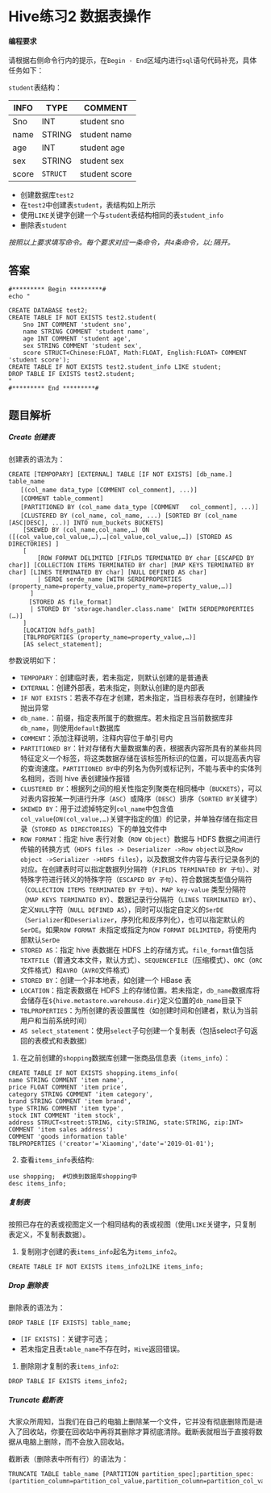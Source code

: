 # Hive练习2 数据表操作

#### 编程要求

请根据右侧命令行内的提示，在`Begin - End`区域内进行`sql`语句代码补充，具体任务如下：

`student`表结构：

| INFO  | TYPE      | COMMENT       |
| ----- | --------- | ------------- |
| Sno   | INT       | student sno   |
| name  | STRING    | student name  |
| age   | INT       | student age   |
| sex   | STRING    | student sex   |
| score | `STRUCT ` | student score |

- 创建数据库`test2`
- 在`test2`中创建表`student`，表结构如上所示
- 使用`LIKE`关键字创建一个与`student`表结构相同的表`student_info`
- 删除表`student`

*按照以上要求填写命令。每个要求对应一条命令，共`4`条命令，以`;`隔开。*



## 答案

```
#********* Begin *********#
echo "

CREATE DATABASE test2;
CREATE TABLE IF NOT EXISTS test2.student(
    Sno INT COMMENT 'student sno',
    name STRING COMMENT 'student name',
    age INT COMMENT 'student age',
    sex STRING COMMENT 'student sex',
    score STRUCT<Chinese:FLOAT, Math:FLOAT, English:FLOAT> COMMENT 'student score');
CREATE TABLE IF NOT EXISTS test2.student_info LIKE student;
DROP TABLE IF EXISTS test2.student;
"
#********* End *********#
```



## 题目解析

##### Create 创建表

创建表的语法为：

```
CREATE [TEMPOPARY] [EXTERNAL] TABLE [IF NOT EXISTS] [db_name.] table_name
　　[(col_name data_type [COMMENT col_comment], ...)]
　　[COMMENT table_comment]
　　[PARTITIONED BY (col_name data_type [COMMENT   col_comment], ...)]
　　[CLUSTERED BY (col_name, col_name, ...) [SORTED BY (col_name [ASC|DESC], ...)] INTO num_buckets BUCKETS]
    [SKEWED BY (col_name,col_name,…) ON ([(col_value,col_value,…),…|col_value,col_value,…]) [STORED AS DIRECTORIES] ]
    [
        [ROW FORMAT DELIMITED [FIFLDS TERMINATED BY char [ESCAPED BY char]] [COLLECTION ITEMS TERMINATED BY char] [MAP KEYS TERMINATED BY char] [LINES TERMINATED BY char] [NULL DEFINED AS char]
        | SERDE serde_name [WITH SERDEPROPERTIES (property_name=property_value,property_name=property_value,…)]
      ]
　    [STORED AS file_format]
      | STORED BY 'storage.handler.class.name' [WITH SERDEPROPERTIES (…)]
    ]
    [LOCATION hdfs_path]
    [TBLPROPERTIES (property_name=property_value,…)]
    [AS select_statement];
```

参数说明如下：

- `TEMPOPARY`：创建临时表，若未指定，则默认创建的是普通表
- `EXTERNAL`：创建外部表，若未指定，则默认创建的是内部表
- `IF NOT EXISTS`：若表不存在才创建，若未指定，当目标表存在时，创建操作抛出异常
- `db_name.`：前缀，指定表所属于的数据库。若未指定且当前数据库非`db_name`，则使用`default`数据库
- `COMMENT`：添加注释说明，注释内容位于单引号内
- `PARTITIONED BY`：针对存储有大量数据集的表，根据表内容所具有的某些共同特征定义一个标签，将这类数据存储在该标签所标识的位置，可以提高表内容的查询速度。`PARTITIONED BY`中的列名为伪列或标记列，不能与表中的实体列名相同，否则 hive 表创建操作报错
- `CLUSTERED BY`：根据列之间的相关性指定列聚类在相同桶中（`BUCKETS`），可以对表内容按某一列进行升序（`ASC`）或降序（`DESC`）排序（`SORTED BY`关键字）
- `SKEWED BY`：用于过滤掉特定列`col_name`中包含值`col_value`(`ON(col_value,…)`关键字指定的值）的记录，并单独存储在指定目录（`STORED AS DIRECTORIES`）下的单独文件中
- `ROW FORMAT`：指定 hive 表行对象（`ROW Object`）数据与 HDFS 数据之间进行传输的转换方式（`HDFS files -> Deserializer ->Row object`以及`Row object ->Serializer ->HDFS files`），以及数据文件内容与表行记录各列的对应。在创建表时可以指定数据列分隔符（`FIFLDS TERMINATED BY 子句`）、对特殊字符进行转义的特殊字符（`ESCAPED BY 子句`）、符合数据类型值分隔符（`COLLECTION ITEMS TERMINATED BY 子句`）、`MAP key-value` 类型分隔符（`MAP KEYS TERMINATED BY`）、数据记录行分隔符（`LINES TERMINATED BY`）、定义`NULL`字符（`NULL DEFINED AS`），同时可以指定自定义的`SerDE`（`Serializer`和`Deserializer`，序列化和反序列化），也可以指定默认的`SerDE`。如果`ROW FORMAT `未指定或指定为`ROW FORMAT DELIMITED`，将使用内部默认`SerDe`
- `STORED AS`：指定 hive 表数据在 HDFS 上的存储方式。`file_format`值包括`TEXTFILE`（普通文本文件，默认方式）、`SEQUENCEFILE`（压缩模式）、`ORC`（`ORC`文件格式）和`AVRO`（`AVRO`文件格式）
- `STORED BY`：创建一个非本地表，如创建一个 HBase 表
- `LOCATION`：指定表数据在 HDFS 上的存储位置。若未指定，`db_name`数据库将会储存在`${hive.metastore.warehouse.dir}`定义位置的`db_name`目录下
- `TBLPROPERTIES`：为所创建的表设置属性（如创建时间和创建者，默认为当前用户和当前系统时间）
- `AS select_statement`：使用`select`子句创建一个复制表（包括select子句返回的表模式和表数据）





1. 在之前创建的`shopping`数据库创建一张商品信息表（`items_info`）：

```
CREATE TABLE IF NOT EXISTS shopping.items_info(
name STRING COMMENT 'item name',
price FLOAT COMMENT 'item price',
category STRING COMMENT 'item category',
brand STRING COMMENT 'item brand',
type STRING COMMENT 'item type',
stock INT COMMENT 'item stock',
address STRUCT<street:STRING, city:STRING, state:STRING, zip:INT> COMMENT 'item sales address')
COMMENT 'goods information table'
TBLPROPERTIES ('creator'='Xiaoming','date'='2019-01-01');
```

2. 查看`items_info`表结构:

```
use shopping;  #切换到数据库shopping中
desc items_info;
```

##### 复制表

按照已存在的表或视图定义一个相同结构的表或视图（使用`LIKE`关键字，只复制表定义，不复制表数据）。

1. 复制刚才创建的表`items_info`起名为`items_info2`。

```
CREATE TABLE IF NOT EXISTS items_info2LIKE items_info;
```



##### Drop 删除表

删除表的语法为：

```
DROP TABLE [IF EXISTS] table_name;
```

- `[IF EXISTS]`：关键字可选；
- 若未指定且表`table_name`不存在时，`Hive`返回错误。

1. 删除刚才复制的表`items_info2`:

```
DROP TABLE IF EXISTS items_info2;
```





##### Truncate 截断表

大家众所周知，当我们在自己的电脑上删除某一个文件，它并没有彻底删除而是进入了回收站，你要在回收站中再将其删除才算彻底清除。截断表就相当于直接将数据从电脑上删除，而不会放入回收站。

截断表（删除表中所有行）的语法为：

```
TRUNCATE TABLE table_name [PARTITION partition_spec];partition_spec:    (partition_column=partition_col_value,partition_column=partition_col_value,…)
```